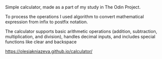 Simple calculator, made as a part of my study in The Odin Project.

To process the operations I used algorithm to convert mathematical expression from infix to postfix notation.

The calculator supports basic arithmetic operations (addition, subtraction, multiplication, and division), handles decimal inputs, and includes special functions like clear and backspace

https://olesiakniazeva.github.io/calculator/
